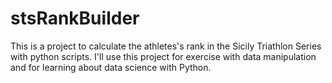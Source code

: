 # stsRankBuilder
This is a project to calculate the athletes's rank in the Sicily Triathlon Series with python scripts. I'll use this project for exercise with data manipulation and for learning about data science with Python.
